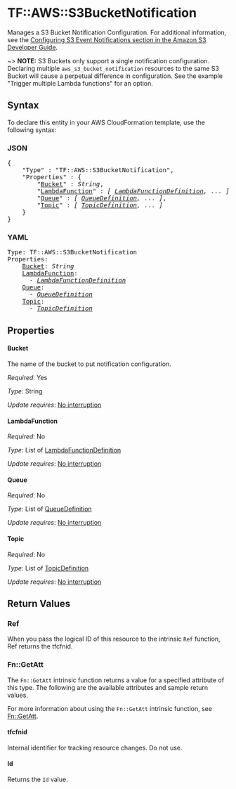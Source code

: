# TF::AWS::S3BucketNotification

Manages a S3 Bucket Notification Configuration. For additional information, see the [Configuring S3 Event Notifications section in the Amazon S3 Developer Guide](https://docs.aws.amazon.com/AmazonS3/latest/dev/NotificationHowTo.html).

~> **NOTE:** S3 Buckets only support a single notification configuration. Declaring multiple `aws_s3_bucket_notification` resources to the same S3 Bucket will cause a perpetual difference in configuration. See the example "Trigger multiple Lambda functions" for an option.

## Syntax

To declare this entity in your AWS CloudFormation template, use the following syntax:

### JSON

<pre>
{
    "Type" : "TF::AWS::S3BucketNotification",
    "Properties" : {
        "<a href="#bucket" title="Bucket">Bucket</a>" : <i>String</i>,
        "<a href="#lambdafunction" title="LambdaFunction">LambdaFunction</a>" : <i>[ <a href="lambdafunctiondefinition.md">LambdaFunctionDefinition</a>, ... ]</i>,
        "<a href="#queue" title="Queue">Queue</a>" : <i>[ <a href="queuedefinition.md">QueueDefinition</a>, ... ]</i>,
        "<a href="#topic" title="Topic">Topic</a>" : <i>[ <a href="topicdefinition.md">TopicDefinition</a>, ... ]</i>
    }
}
</pre>

### YAML

<pre>
Type: TF::AWS::S3BucketNotification
Properties:
    <a href="#bucket" title="Bucket">Bucket</a>: <i>String</i>
    <a href="#lambdafunction" title="LambdaFunction">LambdaFunction</a>: <i>
      - <a href="lambdafunctiondefinition.md">LambdaFunctionDefinition</a></i>
    <a href="#queue" title="Queue">Queue</a>: <i>
      - <a href="queuedefinition.md">QueueDefinition</a></i>
    <a href="#topic" title="Topic">Topic</a>: <i>
      - <a href="topicdefinition.md">TopicDefinition</a></i>
</pre>

## Properties

#### Bucket

The name of the bucket to put notification configuration.

_Required_: Yes

_Type_: String

_Update requires_: [No interruption](https://docs.aws.amazon.com/AWSCloudFormation/latest/UserGuide/using-cfn-updating-stacks-update-behaviors.html#update-no-interrupt)

#### LambdaFunction

_Required_: No

_Type_: List of <a href="lambdafunctiondefinition.md">LambdaFunctionDefinition</a>

_Update requires_: [No interruption](https://docs.aws.amazon.com/AWSCloudFormation/latest/UserGuide/using-cfn-updating-stacks-update-behaviors.html#update-no-interrupt)

#### Queue

_Required_: No

_Type_: List of <a href="queuedefinition.md">QueueDefinition</a>

_Update requires_: [No interruption](https://docs.aws.amazon.com/AWSCloudFormation/latest/UserGuide/using-cfn-updating-stacks-update-behaviors.html#update-no-interrupt)

#### Topic

_Required_: No

_Type_: List of <a href="topicdefinition.md">TopicDefinition</a>

_Update requires_: [No interruption](https://docs.aws.amazon.com/AWSCloudFormation/latest/UserGuide/using-cfn-updating-stacks-update-behaviors.html#update-no-interrupt)

## Return Values

### Ref

When you pass the logical ID of this resource to the intrinsic `Ref` function, Ref returns the tfcfnid.

### Fn::GetAtt

The `Fn::GetAtt` intrinsic function returns a value for a specified attribute of this type. The following are the available attributes and sample return values.

For more information about using the `Fn::GetAtt` intrinsic function, see [Fn::GetAtt](https://docs.aws.amazon.com/AWSCloudFormation/latest/UserGuide/intrinsic-function-reference-getatt.html).

#### tfcfnid

Internal identifier for tracking resource changes. Do not use.

#### Id

Returns the <code>Id</code> value.

